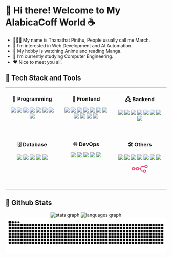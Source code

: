 # 👋 Hi there! Welcome to My AlabicaCoff World ☕

- 🙋🏻‍♂️ My name is Thanathat Pinthu, People usually call me March.
- 👀 I’m interested in Web Development and AI Automation.
- 🧸 My hobby is watching Anime and reading Manga.
- 🌱 I’m currently studying Computer Engineering.
- ❤️ Nice to meet you all.

## 🚀 Tech Stack and Tools
<table align="center">
  <tr>
    <td valign="top" align="center" width="33%">
      <h3>🔢 Programming</h3>
      <p>
        <img src="https://cdn.jsdelivr.net/gh/devicons/devicon/icons/c/c-original.svg" width="50"/>
        <img src="https://cdn.jsdelivr.net/gh/devicons/devicon/icons/cplusplus/cplusplus-original.svg" width="50"/>
        <img src="https://cdn.jsdelivr.net/gh/devicons/devicon/icons/csharp/csharp-original.svg" width="50"/>
        <img src="https://cdn.jsdelivr.net/gh/devicons/devicon/icons/embeddedc/embeddedc-original.svg" width="50"/>
        <img src="https://cdn.jsdelivr.net/gh/devicons/devicon/icons/python/python-original.svg" width="50"/>
        <img src="https://cdn.jsdelivr.net/gh/devicons/devicon/icons/javascript/javascript-original.svg" width="50"/>
        <img src="https://cdn.jsdelivr.net/gh/devicons/devicon/icons/typescript/typescript-original.svg" width="50"/>
        <img src="https://cdn.jsdelivr.net/gh/devicons/devicon@latest/icons/go/go-original.svg" width="50"/>
      </p>
      <br/>
    </td>
    <td valign="top" align="center" width="33%">
      <h3>🎨 Frontend</h3>
      <p>
        <img src="https://cdn.jsdelivr.net/gh/devicons/devicon/icons/html5/html5-original.svg" width="50"/>
        <img src="https://cdn.jsdelivr.net/gh/devicons/devicon/icons/css3/css3-original.svg" width="50"/>
        <img src="https://cdn.jsdelivr.net/gh/devicons/devicon@latest/icons/sass/sass-original.svg" width="50"/>
        <img src="https://cdn.jsdelivr.net/gh/devicons/devicon@latest/icons/jquery/jquery-original.svg" width="50"/>
        <img src="https://img.icons8.com/?size=100&id=Pxe6MGswB8pX&format=png&color=000000" width="50"/>
        <img src="https://cdn.jsdelivr.net/gh/devicons/devicon@latest/icons/nextjs/nextjs-original.svg" width="50"/>
        <img src="https://cdn.jsdelivr.net/gh/devicons/devicon/icons/react/react-original-wordmark.svg" width="50"/>
        <img src="https://cdn.jsdelivr.net/gh/devicons/devicon@latest/icons/angularjs/angularjs-original.svg" width="50"/>
        <img src="https://cdn.jsdelivr.net/gh/devicons/devicon@latest/icons/bootstrap/bootstrap-original.svg" width="50"/>
        <img src="https://cdn.jsdelivr.net/gh/devicons/devicon/icons/tailwindcss/tailwindcss-original.svg" width="50"/>
        <img src="https://cdn.jsdelivr.net/gh/devicons/devicon@latest/icons/materialui/materialui-original.svg" width="50"/>
      </p>
      <br/>
    </td>
    <td valign="top" align="center" width="33%">
      <h3>🖧 Backend</h3>
      <p>
        <img src="https://cdn.jsdelivr.net/gh/devicons/devicon/icons/nodejs/nodejs-plain-wordmark.svg" width="50"/>
        <img src="https://cdn.jsdelivr.net/gh/devicons/devicon/icons/express/express-original.svg" width="50"/>
        <img src="https://cdn.jsdelivr.net/gh/devicons/devicon/icons/fastapi/fastapi-plain.svg" width="50"/>
        <img src="https://cdn.jsdelivr.net/gh/devicons/devicon/icons/dotnetcore/dotnetcore-original.svg" width="50"/>
        <img src="https://cdn.jsdelivr.net/gh/devicons/devicon@latest/icons/prisma/prisma-original.svg" width="50"/>
        <img src="https://cdn.jsdelivr.net/gh/devicons/devicon@latest/icons/mongoose/mongoose-original-wordmark.svg" width="50"/>
        <img src="https://cdn.jsdelivr.net/gh/devicons/devicon/icons/postman/postman-original.svg" width="50"/>
        <img src="https://cdn.jsdelivr.net/gh/devicons/devicon/icons/swagger/swagger-original.svg" width="50"/>
      </p>
      <br/>
    </td>
  </tr>
  <tr>
    <td valign="top" align="center" width="33%">
      <h3>🗄️ Database</h3>
      <p>
        <img src="https://cdn.jsdelivr.net/gh/devicons/devicon@latest/icons/microsoftsqlserver/microsoftsqlserver-original-wordmark.svg" width="50"/>
        <img src="https://cdn.jsdelivr.net/gh/devicons/devicon/icons/mysql/mysql-original-wordmark.svg" width="50"/>
        <img src="https://cdn.jsdelivr.net/gh/devicons/devicon@latest/icons/postgresql/postgresql-original-wordmark.svg" width="50"/>
        <img src="https://cdn.jsdelivr.net/gh/devicons/devicon@latest/icons/mongodb/mongodb-original-wordmark.svg" width="50"/>
        <img src="https://cdn.jsdelivr.net/gh/devicons/devicon@latest/icons/redis/redis-original.svg" width="50"/>
      </p>
      <br/>
    </td>
    <td valign="top" align="center" width="33%">
      <h3>♾️ DevOps</h3>
      <p>
        <img src="https://cdn.jsdelivr.net/gh/devicons/devicon/icons/git/git-original.svg" width="50"/>
        <img src="https://cdn.jsdelivr.net/gh/devicons/devicon@latest/icons/githubactions/githubactions-original.svg" width="50"/>
        <img src="https://cdn.jsdelivr.net/gh/devicons/devicon@latest/icons/linux/linux-original.svg" width="50"/>
        <img src="https://cdn.jsdelivr.net/gh/devicons/devicon@latest/icons/docker/docker-plain-wordmark.svg" width="50"/>
        <img src="https://cdn.jsdelivr.net/gh/devicons/devicon@latest/icons/googlecloud/googlecloud-original.svg" width="50"/>
      </p>
      <br/>
    </td>
    <td valign="top" align="center" width="33%">
      <h3>🛠️ Others</h3>
      <p>
        <img src="https://cdn.jsdelivr.net/gh/devicons/devicon@latest/icons/figma/figma-original.svg" width="50"/>
        <img src="https://cdn.jsdelivr.net/gh/devicons/devicon@latest/icons/jira/jira-original.svg" width="50"/>
        <img src="https://brandslogos.com/wp-content/uploads/images/arduino-logo-vector-1.svg" width="50"/>
        <img src="https://m.media-amazon.com/images/I/41yQQYkOtaL.png" width="50"/>
        <img src="https://dl.flathub.org/repo/appstream/x86_64/icons/128x128/com.st.STM32CubeIDE.png" width="50"/>
        <img src="https://companieslogo.com/img/orig/XLNX-e61d7a44.png?t=1720244494" width="50"/>
        <img src="https://packet-tracer-win.com/images/uploads/2023-12-29/icon-block-doaqi.png" width="50"/>
        <img src="https://raw.githubusercontent.com/lobehub/lobe-icons/refs/heads/master/packages/static-png/light/n8n-color.png" width="50"/>
      </p>
      <br/>
    </td>
  </tr>
</table>

## 📶 Github Stats
<div align="center">
  <img src="https://github-readme-stats.vercel.app/api?&count_private=true&disable_animations=false&theme=dracula&locale=en&hide_border=false&username=AlabicaCoff" height="150" alt="stats graph"/>
  <img src="https://github-readme-stats.vercel.app/api/top-langs?locale=en&hide_title=false&count_private=true&layout=compact&card_width=320&langs_count=5&theme=dracula&exclude_repo=stm32f7-GuitarEffectsPedal,ESP8266__door_lock,Introduction-to-Computer-Engineering,TetrisFPGA&hide_border=false&username=AlabicaCoff" height="150" alt="languages graph"/>
  <img src="https://github.com/AlabicaCoff/AlabicaCoff/blob/output/github-contribution-grid-snake.svg"/>
</div>

<!---
AlabicaCoff/AlabicaCoff is a ✨ special ✨ repository because its `README.md` (this file) appears on your GitHub profile.
You can click the Preview link to take a look at your changes.
--->

